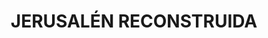 ---
capo: 0
id: 94
lang: es-es
step: pre
subtitle: ''
tags:
- pas
- pen
- pax
title: JERUSALÉN RECONSTRUIDA
---